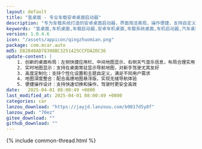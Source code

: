 ```yaml
---
layout: default
title: "氢桌面 - 专业车载安卓桌面启动器"
description: "专为车载系统打造的安卓桌面启动器，界面简洁美观，操作便捷，支持自定义布局和主题，让车机使用更加高效"
keywords: "氢桌面,车机桌面,车载启动器,安卓车机桌面,车载系统桌面,车机启动器,汽车桌面软件"
version: 1.0.4.6
icon: "/assets/appicon/qingzhuomian.png"
package: com.mcar.auto
md5: D82840AD78398BC3251425CCFDA2DC36
update-content: |
    1. 创新的桌面布局：左侧快捷应用栏、中间地图显示、右侧天气音乐信息，布局合理实用
    2. 实时地图显示：支持在桌面常驻显示导航地图，对新手驾驶尤其友好
    3. 高度定制化：支持个性化设置和主题自定义，满足不同用户需求
    4. 地图深度整合：配合高德地图悬浮版，实现无缝导航体验
    5. 便捷操作设计：支持快速切换和操作，驾驶时更安全高效
date:   2025-04-01 08:00:49 +0800
last_modified_at: 2025-04-01 08:00:49 +0800
categories: car
lanzou_download: "https://jayjd.lanzouu.com/b0017d5y8f"
lanzou_pwd: "70ez"
gitee_download: ""
github_download: ""
---
```

{% include common-thread.html %}